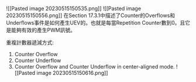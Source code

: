 ![[Pasted image 20230515150535.png]]
![[Pasted image 20230515150556.png]]
在Section 17.3.1中描述了Counter的Overflows和Underflows事件是如何產生UEV的。也就是每當Repetition Counter數到0。且它是能夠有效的產生PWM訊號。

重複計數器遞減方式:
1. Counter Overflow
2. Counter Underflow
3. Counter Overflow and Counter Underflow in center-aligned mode.
![[Pasted image 20230515150616.png]]